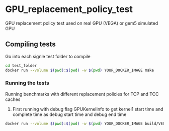 # GPU_replacement_policy_test

GPU replacement policy test used on real GPU (VEGA) or gem5 simulated GPU


## Compiling tests

Go into each signle test folder to compile
```bash
cd test_folder
docker run --volume $(pwd):$(pwd) -w $(pwd) YOUR_DOCKER_IMAGE make
```


### Running the tests
Running benchmarks with different replacement policies for TCP and TCC caches

1. First running with debug flag GPUKernelInfo to get kernel1 start time and complete time as debug start time and debug end time
```bash
docker run --volume $(pwd):$(pwd) -w $(pwd) YOUR_DOCKER_IMAGE build/VEGA_X86/gem5.opt configs/example/apu_se.py -n 3 --dgpu --gfx-version=gfx900 --num-compute-units=4 --cu-per-sa=4 --num-gpu-complex=1 --reg-alloc-policy=dynamic --num-tccs=8 --num-dirs=64 --mem-size=16GB --mem-type=HBM_2000_4H_1x64 --vreg-file-size=16384 --sreg-file-size=800 --tcc-size=4MB --gpu-clock=1801MHz --ruby-clock=1000MHz --vrf_lm_bus_latency=6 --mem-req-latency=69 --mem-resp-latency=69 --mandatory_queue_latency=1 --max-cu-tokens=160 --max-coalesces-per-cycle=10 --sqc-size=16kB --tcp-size=4MB --scalar-mem-req-latency=28 --TCP_latency=4 --tcp-assoc=16 --tcp-num-banks=16 --TCC_latency=121 --tcc-assoc=16 --tcc-tag-access-latency=1 --tcc-data-access-latency=1 --tcp-rp=YOUR_REPLACEMENT_POLICY --WB_L2 --tcc-rp=YOUR_REPLACEMENT_POLICY -c YOUR_TEST
```

